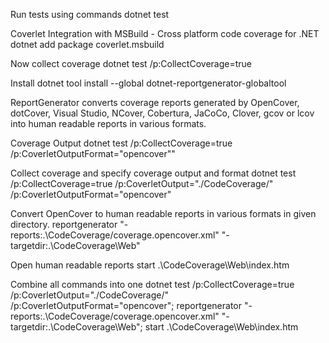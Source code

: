 Run tests using commands
dotnet test 

Coverlet Integration with MSBuild - Cross platform code coverage for .NET
dotnet add package coverlet.msbuild

Now collect coverage 
dotnet test /p:CollectCoverage=true

Install
dotnet tool install  --global dotnet-reportgenerator-globaltool 

ReportGenerator converts coverage reports generated by OpenCover, 
dotCover, Visual Studio, NCover, Cobertura, JaCoCo, Clover, gcov or lcov into human readable reports in various formats.

Coverage Output
dotnet test /p:CollectCoverage=true /p:CoverletOutputFormat="opencover""

Collect coverage and specify coverage output and format
dotnet test /p:CollectCoverage=true /p:CoverletOutput="./CodeCoverage/" /p:CoverletOutputFormat="opencover"

Convert OpenCover to human readable reports in various formats in given directory.
reportgenerator "-reports:.\CodeCoverage/coverage.opencover.xml" "-targetdir:.\CodeCoverage\Web"

Open human readable reports
start .\CodeCoverage\Web\index.htm

Combine all commands into one
dotnet test /p:CollectCoverage=true /p:CoverletOutput="./CodeCoverage/" /p:CoverletOutputFormat="opencover";  reportgenerator "-reports:.\CodeCoverage/coverage.opencover.xml" "-targetdir:.\CodeCoverage\Web"; start .\CodeCoverage\Web\index.htm
